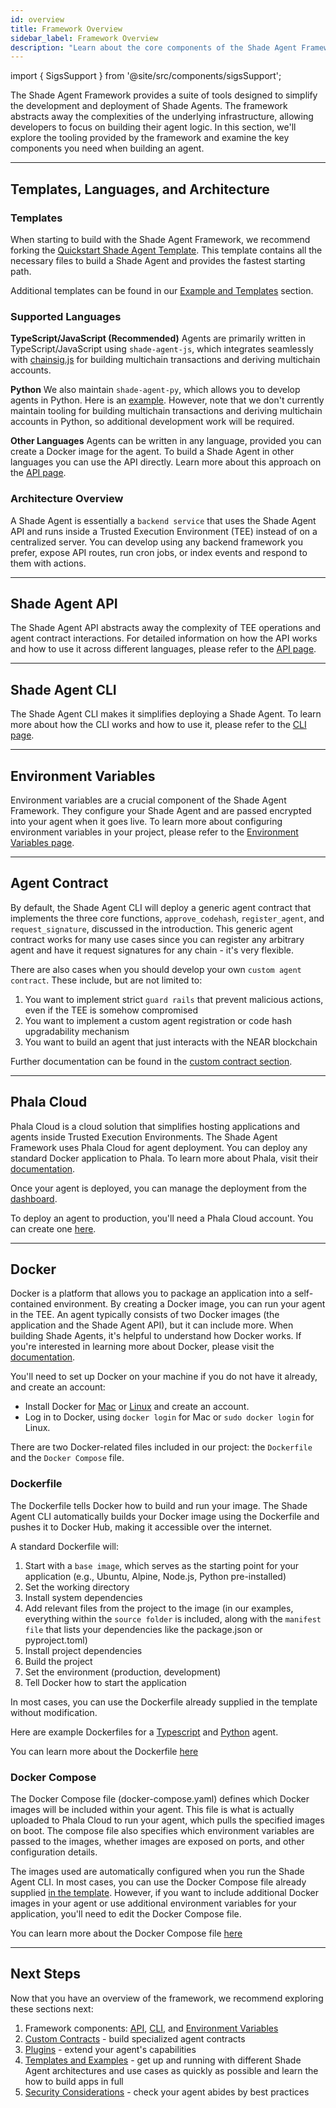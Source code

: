 ```yaml
---
id: overview
title: Framework Overview
sidebar_label: Framework Overview
description: "Learn about the core components of the Shade Agent Framework with a high-level overview of each of its parts."
---
```


import { SigsSupport } from '@site/src/components/sigsSupport';

The Shade Agent Framework provides a suite of tools designed to simplify the development and deployment of Shade Agents. The framework abstracts away the complexities of the underlying infrastructure, allowing developers to focus on building their agent logic. In this section, we'll explore the tooling provided by the framework and examine the key components you need when building an agent.

---

## Templates, Languages, and Architecture 

### Templates

When starting to build with the Shade Agent Framework, we recommend forking the [Quickstart Shade Agent Template](https://github.com/NearDeFi/shade-agent-template). This template contains all the necessary files to build a Shade Agent and provides the fastest starting path.

Additional templates can be found in our [Example and Templates](../examples/overview.md) section.

### Supported Languages

**TypeScript/JavaScript (Recommended)**
Agents are primarily written in TypeScript/JavaScript using `shade-agent-js`, which integrates seamlessly with [chainsig.js](../../../chain-abstraction/chain-signatures/implementation.md) for building multichain transactions and deriving multichain accounts.

**Python**
We also maintain `shade-agent-py`, which allows you to develop agents in Python. Here is an [example](https://github.com/NearDeFi/shade-python-example/tree/main). However, note that we don't currently maintain tooling for building multichain transactions and deriving multichain accounts in Python, so additional development work will be required.

**Other Languages**
Agents can be written in any language, provided you can create a Docker image for the agent. To build a Shade Agent in other languages you can use the API directly. Learn more about this approach on the [API page](./api.md).

### Architecture Overview

A Shade Agent is essentially a `backend service` that uses the Shade Agent API and runs inside a Trusted Execution Environment (TEE) instead of on a centralized server. You can develop using any backend framework you prefer, expose API routes, run cron jobs, or index events and respond to them with actions. 

---

## Shade Agent API

The Shade Agent API abstracts away the complexity of TEE operations and agent contract interactions. For detailed information on how the API works and how to use it across different languages, please refer to the [API page](./api.md).

---

## Shade Agent CLI

The Shade Agent CLI makes it simplifies deploying a Shade Agent. To learn more about how the CLI works and how to use it, please refer to the [CLI page](./cli.md).

---

## Environment Variables

Environment variables are a crucial component of the Shade Agent Framework. They configure your Shade Agent and are passed encrypted into your agent when it goes live. To learn more about configuring environment variables in your project, please refer to the [Environment Variables page](./environment-variables.md).

---

## Agent Contract

By default, the Shade Agent CLI will deploy a generic agent contract that implements the three core functions, `approve_codehash`, `register_agent`, and `request_signature`, discussed in the introduction. This generic agent contract works for many use cases since you can register any arbitrary agent and have it request signatures for any chain - it's very flexible. 

There are also cases when you should develop your own `custom agent contract`. These include, but are not limited to:
1) You want to implement strict `guard rails` that prevent malicious actions, even if the TEE is somehow compromised
2) You want to implement a custom agent registration or code hash upgradability mechanism
3) You want to build an agent that just interacts with the NEAR blockchain

Further documentation can be found in the [custom contract section](../custom-agent-contract.md).

---

## Phala Cloud

Phala Cloud is a cloud solution that simplifies hosting applications and agents inside Trusted Execution Environments. The Shade Agent Framework uses Phala Cloud for agent deployment. You can deploy any standard Docker application to Phala. To learn more about Phala, visit their [documentation](https://docs.phala.network/phala-cloud/what-is/what-is-phala-cloud).

Once your agent is deployed, you can manage the deployment from the [dashboard](https://cloud.phala.network/dashboard).

To deploy an agent to production, you'll need a Phala Cloud account. You can create one [here](https://cloud.phala.network/register). 

---

## Docker

Docker is a platform that allows you to package an application into a self-contained environment. By creating a Docker image, you can run your agent in the TEE. An agent typically consists of two Docker images (the application and the Shade Agent API), but it can include more. When building Shade Agents, it's helpful to understand how Docker works. If you're interested in learning more about Docker, please visit the [documentation](https://docs.docker.com/get-started/docker-overview/). 

You'll need to set up Docker on your machine if you do not have it already, and create an account:
- Install Docker for [Mac](https://docs.docker.com/desktop/setup/install/mac-install/) or [Linux](https://docs.docker.com/desktop/setup/install/linux/) and create an account.
- Log in to Docker, using `docker login` for Mac or `sudo docker login` for Linux.

There are two Docker-related files included in our project: the `Dockerfile` and the `Docker Compose` file. 

### Dockerfile

The Dockerfile tells Docker how to build and run your image. The Shade Agent CLI automatically builds your Docker image using the Dockerfile and pushes it to Docker Hub, making it accessible over the internet.

A standard Dockerfile will:
1. Start with a `base image`, which serves as the starting point for your application (e.g., Ubuntu, Alpine, Node.js, Python pre-installed)
2. Set the working directory
3. Install system dependencies
4. Add relevant files from the project to the image (in our examples, everything within the `source folder` is included, along with the `manifest file` that lists your dependencies like the package.json or pyproject.toml)
5. Install project dependencies
6. Build the project
7. Set the environment (production, development)
8. Tell Docker how to start the application

In most cases, you can use the Dockerfile already supplied in the template without modification.

Here are example Dockerfiles for a [Typescript](https://github.com/NearDeFi/shade-agent-template/blob/main/Dockerfile) and [Python](https://github.com/NearDeFi/shade-python-example/blob/main/Dockerfile) agent.

You can learn more about the Dockerfile [here](https://docs.docker.com/reference/dockerfile/)

### Docker Compose

The Docker Compose file (docker-compose.yaml) defines which Docker images will be included within your agent. This file is what is actually uploaded to Phala Cloud to run your agent, which pulls the specified images on boot. The compose file also specifies which environment variables are passed to the images, whether images are exposed on ports, and other configuration details.

The images used are automatically configured when you run the Shade Agent CLI. In most cases, you can use the Docker Compose file already supplied [in the template](https://github.com/NearDeFi/shade-agent-template/blob/main/docker-compose.yaml). However, if you want to include additional Docker images in your agent or use additional environment variables for your application, you'll need to edit the Docker Compose file.

You can learn more about the Docker Compose file [here](https://docs.docker.com/reference/compose-file/)

---

## Next Steps

Now that you have an overview of the framework, we recommend exploring these sections next:
1. Framework components: [API](./api.md), [CLI](./cli.md), and [Environment Variables](./environment-variables.md)
2. [Custom Contracts](../custom-agent-contract.md) - build specialized agent contracts
3. [Plugins](../plugins.md) - extend your agent's capabilities
4. [Templates and Examples](../examples/overview.md) - get up and running with different Shade Agent architectures and use cases as quickly as possible and learn the how to build apps in full
4. [Security Considerations](../security.md) - check your agent abides by best practices


<SigsSupport />
